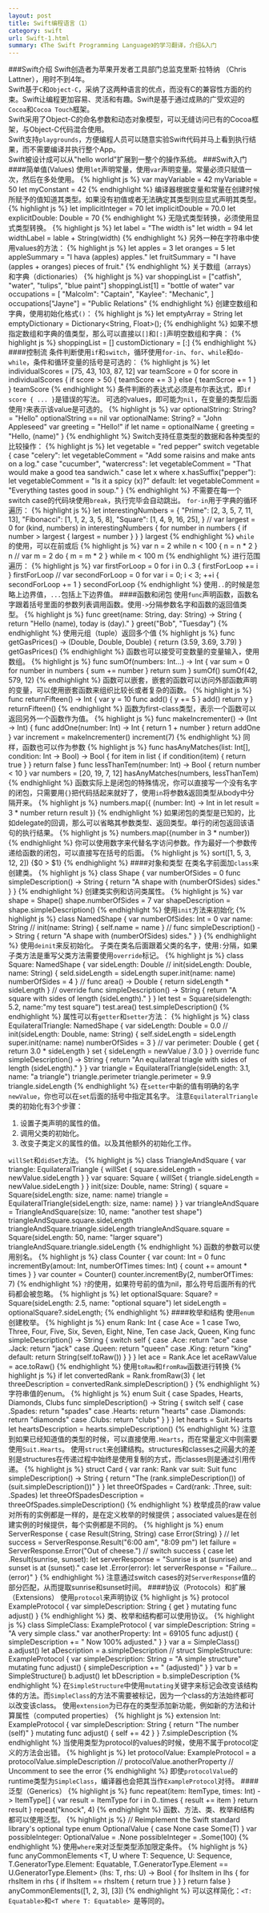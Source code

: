 ```yaml
---
layout: post
title: Swift编程语言（1）
category: swift
url: Swift-1.html
summary: 《The Swift Programming Language》的学习翻译，介绍&入门
---
```


###Swift介绍
Swift创造者为苹果开发者工具部门总监克里斯·拉特纳 （Chris Lattner），用时不到4年。<br />
Swift基于`C`和`Object-C`，采纳了这两种语言的优点，而没有C的兼容性方面的约束。Swift让编程更加容易、灵活和有趣。Swift是基于通过成熟的广受欢迎的`Cocoa`和`Cocoa Touch`框架。<br />
Swift采用了Object-C的命名参数和动态对象模型，可以无缝访问已有的Cocoa框架，与Object-C代码混合使用。<br />
Swift支持`playgrounds`，方便编程人员可以随意实验Swift代码并马上看到执行结果，而不需要编译并执行整个App。<br />
Swift被设计成可以从"hello world"扩展到一整个的操作系统。
###Swift入门
####简单值(Values)
使用`let`声明常量，使用`var`声明变量。常量必须只赋值一次，然后在多处使用。
{% highlight js %}
var mayVariable = 42
myVariable = 50
let myConstant = 42
{% endhighlight %}
编译器根据变量和常量在创建时候所赋予的值知道其类型。如果没有初值或者无法确定其类型则应显式声明其类型。
{% highlight js %}
let implicitInteger = 70
let implicitDouble = 70.0
let explicitDouble: Double = 70
{% endhighlight %}
无隐式类型转换，必须使用显式类型转换。
{% highlight js %}
let label = "The width is"
let width = 94
let widthLabel = lable + String(width)
{% endhighlight %}
另外一种在字符串中使用values的方法：
{% highlight js %}
let apples = 3
let oranges = 5
let appleSummary = "I hava \(apples) apples."
let fruitSummary = "I have \(apples + oranges) pieces of fruit."
{% endhighlight %}
关于数组（arrays）和字典（dictionaries）
{% highlight js %}
var shoppingList = ["catfish", "water", "tulips", "blue paint"]
shoppingList[1] = "bottle of water"
var occupations = [
    "Malcolm": "Captain",
    "Kaylee": "Mechanic",
]
occupations["Jayne"] = "Public Relations"
{% endhighlight %}
创建空数组和字典，使用初始化格式`()`：
{% highlight js %}
let emptyArray = String[]()
let emptyDictionary = Dictionary<String, Float>();
{% endhighlight %}
如果不想指定数组和字典的值类型，那么可以直接以`[]`和`[:]`声明空数组和字典：
{% highlight js %}
shoppingList = []
customDictionary = [:]
{% endhighlight %}
####控制流
条件判断使用`if`和`switch`，循环使用`for-in`、`for`、`while`和`do-while`，条件和循环变量的括号是可选的：
{% highlight js %}
let individualScores = [75, 43, 103, 87, 12]
var teamScore = 0
for score in individualScores {
    if score > 50 {
        teamScore += 3
    } else {
        teamScroe += 1
    }
}
teamScore
{% endhighlight %}
条件判断的表达式必须是布尔表达式，即`if score { ... }`是错误的写法。
可选的values，即可能为`nil`，在变量的类型后面使用`?`来表示该value是可选的。
{% highlight js %}
var optionalString: String? = "Hello"
optionalString == nil
var optionalName: String? = "John Appleseed"
var greeting = "Hello!"
if let name = optionalName {
    greeting = "Hello, \(name)"
}
{% endhighlight %}
Switch支持任意类型的数据和各种类型的比较操作：
{% highlight js %}
let vegetable = "red pepper"
switch vegetable {
    case "celery":
        let vegetableComment = "Add some raisins and make ants on a log."
    case "cucumber", "watercress":
        let vegetableComment = "That would make a good tea sandwich."
    case let x where x.hasSuffix("pepper"):
        let vegetableComment = "Is it a spicy \(x)?"
    default:
    let vegetableComment = "Everything tastes good in soup."
}
{% endhighlight %}
不需要在每一个switch case的代码块使用`break`，执行完毕会自动跳出。
`for-in`用于字典的循环遍历：
{% highlight js %}
let interestingNumbers = {
    "Prime": [2, 3, 5, 7, 11, 13],
    "Fibonacci": [1, 1, 2, 3, 5, 8],
    "Square": [1, 4, 9, 16, 25],
}
//
var largest = 0
for (kind, numbers) in interestingNumbers {
    for number in numbers {
        if number > largest {
            largest = number
        }
    }
}
largest
{% endhighlight %}
`while`的使用，可以在前或后
{% highlight js %}
var n = 2
while n < 100 {
    n = n * 2
}
n
//
var m = 2
do {
    m = m * 2
} while m < 100
m
{% endhighlight %}
进行范围遍历：
{% highlight js %}
var firstForLoop = 0
for i in 0..3 {
    firstForLoop += i
}
firstForLoop
//
var secondForLoop = 0
for var i = 0; i < 3; ++i {
    secondForLoop += 1
}
secondForLoop
{% endhighlight %}
使用`..`的时候是忽略上边界值，`...`包括上下边界值。
####函数和闭包
使用`func`声明函数，函数名字跟着括号里面的参数列表调用函数。使用`->`分隔参数名字和函数的返回值类型。
{% highlight js %}
func greet(name: String, day: String) -> String {
    return "Hello \(name), today is \(day)."
}
greet("Bob", "Tuesday")
{% endhighlight %}
使用元组（tuple）返回多个值
{% highlight js %}
func getGasPrices() -> (Double, Double, Double) {
    return (3.59, 3.69, 3.79)
}
getGasPrices()
{% endhighlight %}
函数也可以接受可变数量的变量输入，使用数组。
{% highlight js %}
func sumOf(numbers: Int...) -> Int {
    var sum = 0
    for number in numbers {
        sum += number
    }
    return sum
}
sumOf()
sumOf(42, 579, 12)
{% endhighlight %}
函数可以嵌套，嵌套的函数可以访问外部函数声明的变量，可以使用嵌套函数来组织比较长或者复杂的函数。
{% highlight js %}
func returnFifteen() -> Int {
    var y = 10
    func add() {
        y += 5
    }
    add()
    return y
}
returnFifteen()
{% endhighlight %}
函数为first-class类型，表示一个函数可以返回另外一个函数作为值。
{% highlight js %}
func makeIncrementer() -> (Int -> Int) {
    func addOne(number: Int) -> Int {
        return 1 + number
    }
    return addOne
}
var increment = makeIncrementer()
increment(7)
{% endhighlight %}
同样，函数也可以作为参数
{% highlight js %}
func hasAnyMatches(list: Int[], condition: Int -> Bool) -> Bool {
    for item in list {
        if condition(item) {
            return true
        }
    }
    return false
}
func lessThanTem(number: Int) -> Bool {
    return number < 10
}
var numbers = [20, 19, 7, 12]
hasAnyMatches(numbers, lessThanTem)
{% endhighlight %}
函数实际上是闭包的特殊情况，你可以直接写一个没有名字的闭包，只需要用`{}`把代码括起来就好了，使用`in`将参数&返回类型从body中分隔开来。
{% highlight js %}
numbers.map({
    (number: Int) -> Int in
    let result = 3 * number
    return result
})
{% endhighlight %}
如果闭包的类型是已知的，比如delegate的回调，那么可以省略其参数类型、返回类型。单行的闭包返回该语句的执行结果。
{% highlight js %}
numbers.map({number in 3 * number})
{% endhighlight %}
你可以使用数字来代替名字访问参数。作为最好一个参数传递给函数的闭包，可以直接写在括号的后面。
{% highlight js %}
sort([1, 5, 3, 12, 2]) {$0 > $1}
{% endhighlight %}
####对象和类型
在类名字前面加`class`来创建类。
{% highlight js %}
class Shape {
    var numberOfSides = 0
    func simpleDescription() -> String {
        return "A shape with \(numberOfSides) sides."
    }
}
{% endhighlight %}
创建类实例和访问类属性。
{% highlight js %}
var shape = Shape()
shape.numberOfSides = 7
var shapeDescription = shape.simpleDescription()
{% endhighlight %}
使用`init`方法来初始化
{% highlight js %}
class NamedShape {
    var numberOfSides: Int = 0
    var name: String
    //
    init(name: String) {
        self.name = name
    }
    //
    func simpleDescription() -> String {
        return "A shape with \(numberOfSides) sides."
    }
}
{% endhighlight %}
使用`deinit`来反初始化。
子类在类名后面跟着父类的名字，使用`:`分隔，如果子类方法是重写父类方法需要使用`override`标记。
{% highlight js %}
class Square: NamedShape {
    var sideLength: Double
    //
    init(sideLength: Double, name: String) {
        seld.sideLength = sideLength
        super.init(name: name)
        numberOfSides = 4
    }
    //
    func area() -> Double {
        return sideLength * sideLength
    }
    //
    override func simpleDescription() -> String {
        return "A square with sides of length \(sideLength)."
    }
}
let test = Square(sidelength: 5.2, name:"my test square")
test.area()
test.simpleDescription()
{% endhighlight %}
属性可以有`getter`和`setter`方法：
{% highlight js %}
class EquilateralTriangle: NamedShape {
    var sideLength: Double = 0.0
    //
    init(sideLength: Double, name: String) {
        self.sideLength = sideLength
        super.init(name: name)
        numberOfSides = 3
    }
    //
    var perimeter: Double {
    get {
        return 3.0 * sideLength
    }
    set {
        sideLength = newValue / 3.0
    }
    }
    override func simpleDescription() -> String {
        return "An equilateral triagle with sides of length \(sideLength)."
    }
}
var triangle = EquilateralTriangle(sideLength: 3.1, name: "a triangle")
triangle.perimeter
triangle.perimeter = 9.9
triangle.sideLength
{% endhighlight %}
在`setter`中新的值有明确的名字`newValue`，你也可以在`set`后面的括号中指定其名字。
注意`EquilateralTriangle`类的初始化有3个步骤：
1. 设置子类声明的属性的值。
2. 调用父类的初始化。
3. 改变子类定义的属性的值。以及其他额外的初始化工作。

`willSet`和`didSet`方法。
{% highlight js %}
class TriangleAndSquare {
    var triangle: EquilateralTriangle {
    willSet {
        square.sideLength = newValue.sideLength
    }
    }
    var square: Square {
    willSet {
        triangle.sideLength = newValue.sideLength
    }
    }
    init(size: Double, name: String) {
        square = Square(sideLength: size, name: name)
        triangle = EquilateralTriangle(sideLength: size,
        name: name)
    }
}
var triangleAndSquare = TriangleAndSquare(size: 10, name: "another test shape")
triangleAndSquare.square.sideLength
triangleAndSquare.triangle.sideLength
triangleAndSquare.square = Square(sideLength: 50, name: "larger square")
triangleAndSquare.triangle.sideLength
{% endhighlight %}
函数的参数可以使用别名。
{% highlight js %}
class Counter {
    var count: Int = 0
    func incrementBy(amout: Int, numberOfTimes times: Int) {
        count += amount * times
    }
}
var counter = Counter()
counter.incrementBy(2, numberOfTimes: 7)
{% endhighlight %}
`?`的使用，如果符号前的值为nil，那么符号后面所有的代码都会被忽略。
{% highlight js %}
let optionalSquare: Square? = Square(sideLength: 2.5, name: "optional square")
let sideLength = optionalSquare?.sideLength;
{% endhighlight %}
####枚举和结构
使用`enum`创建枚举。
{% highlight js %}
enum Rank: Int {
    case Ace = 1
    case Two, Three, Four, Five, Six, Seven, Eight, Nine, Ten
    case Jack, Queen, King
    func simpleDescription() -> String {
        switch self {
        case .Ace:
            return "ace"
        case .Jack:
            return "jack"
        case .Queen:
            return "queen"
        case .King:
            return "king"
        default:
            return String(self.toRaw())
        }
    }
}
let ace = Rank.Ace
let aceRawValue = ace.toRaw()
{% endhighlight %}
使用`toRaw`和`fromRaw`函数进行转换
{% highlight js %}
if let convertedRank = Rank.fromRaw(3) {
    let threeDescription = convertedRank.simpleDescription()
}
{% endhighlight %}
字符串值的enum。
{% highlight js %}
enum Suit {
    case Spades, Hearts, Diamonds, Clubs
    func simpleDescription() -> String {
        switch self {
        case .Spades:
            return "spades"
        case .Hearts:
            return "hearts"
        case .Diamonds:
            return "diamonds"
        case .Clubs:
            return "clubs"
        }
    }
}
let hearts = Suit.Hearts
let heartsDescription = hearts.simpleDescription()
{% endhighlight %}
注意到如果已经知道值的类型的时候，可以直接使用`.Hearts`，而在常量定义中则需要使用`Suit.Hearts`。
使用`struct`来创建结构。structures和classes之间最大的差别是structures在传递过程中始终是使用复制的方式，而classes则是通过引用传递。
{% highlight js %}
struct Card {
    var rank: Rank
    var suit: Suit
    func simpleDescription() -> String {
        return "The \(rank.simpleDescription()) of \(suit.simpleDescription())"
    }
}
let threeOfSpades = Card(rank: .Three, suit: .Spades)
let threeOfSpadesDescription = threeOfSpades.simpleDescription()
{% endhighlight %}
枚举成员的raw value对所有的实例都是一样的，是在定义枚举的时候提供；associated values是在创建实例的时候提供，每个实例都是不同的。
{% highlight js %}
enum ServerResponse {
    case Result(String, String)
    case Error(String)
}
// 
let success = ServerResponse.Result("6:00 am", "8:09 pm")
let failure = ServerResponse.Error("Out of cheese.")
//
switch success {
case let .Result(sunrise, sunset):
    let serverResponse = "Sunrise is at \(sunrise) and sunset is at \(sunset)."
case let .Error(error):
    let serverResponse = "Failure...  \(error)"
}
{% endhighlight %}
注意通过switch cases的对`ServerResponse`值的部分匹配，从而提取sunrise和sunset时间。
####协议（Protocols）和扩展（Extensions）
使用`protocol`来声明协议
{% highlight js %}
protocol ExampleProtocol {
    var simpleDescription: String { get }
    mutating func adjust()
}
{% endhighlight %}
类、枚举和结构都可以使用协议。
{% highlight js %}
class SimpleClass: ExampleProtocol {
    var simpleDescription: String = "A very simple class."
    var anotherProperty: Int = 69105
    func adjust() {
        simpleDescription += "  Now 100% adjusted."
    }
}
var a = SimpleClass()
a.adjust()
let aDescription = a.simpleDescription
//
struct SimpleStructure: ExampleProtocol {
    var simpleDescription: String = "A simple structure"
    mutating func adjust() {
        simpleDescription += " (adjusted)"
    }
}
var b = SimpleStructure()
b.adjust()
let bDescription = b.simpleDescription
{% endhighlight %}
在`SimpleStructure`中使用`mutating`关键字来标记会改变该结构体的方法。而`SimpleClass`的方法不需要被标记，因为一个class的方法始终都可以改变该class。
使用`extension`为已存在的类型添加新功能，例如新的方法和计算属性（computed properties）
{% highlight js %}
extension Int: ExampleProtocol {
    var simpleDescription: String {
    return "The number \(self)"
    }
    mutating func adjust() {
        self += 42
    }
}
7.simpleDescription
{% endhighlight %}
当使用类型为protocol的values的时候，使用不属于protocol定义的方法会出错。
{% highlight js %}
let protocolValue: ExampleProtocol = a
protocolValue.simpleDescription
// protocolValue.anotherProperty // Uncomment to see the error
{% endhighlight %}
即使`protocolValue`的runtime类型为`SimpleClass`，编译器也会把其当作`ExampleProtocol`对待。
####泛型（Generics）
{% highlight js %}
func repeat<ItemType>(item: ItemType, times: Int) -> ItemType[] {
    var result = ItemType[]()
    for i in 0..times {
        result += item
    }
    return result
}
repeat("knock", 4)
{% endhighlight %}
函数、方法、类、枚举和结构都可以使用泛型。
{% highlight js %}
// Reimplement the Swift standard library's optional type
enum OptionalValue<T> {
    case None
    case Some(T)
}
var possibleInteger: OptionalValue<Int> = .None
possibleInteger = .Some(100)
{% endhighlight %}
使用`where`来对泛型类型添加限定条件。
{% highlight js %}
func anyCommonElements <T, U where T: Sequence, U: Sequence, T.GeneratorType.Element: Equatable, T.GeneratorType.Element == U.GeneratorType.Element> (lhs: T, rhs: U) -> Bool {
    for lhsItem in lhs {
        for rhsItem in rhs {
            if lhsItem == rhsItem {
                return true
            }
        }
    }
    return false
}
anyCommonElements([1, 2, 3], [3])
{% endhighlight %}
可以这样简化：`<T: Equatable>`和`<T where T: Equatable> `是等同的。
